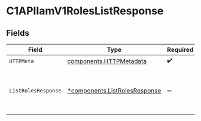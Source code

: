 # C1APIIamV1RolesListResponse


## Fields

| Field                                                                                       | Type                                                                                        | Required                                                                                    | Description                                                                                 |
| ------------------------------------------------------------------------------------------- | ------------------------------------------------------------------------------------------- | ------------------------------------------------------------------------------------------- | ------------------------------------------------------------------------------------------- |
| `HTTPMeta`                                                                                  | [components.HTTPMetadata](../../models/components/httpmetadata.md)                          | :heavy_check_mark:                                                                          | N/A                                                                                         |
| `ListRolesResponse`                                                                         | [*components.ListRolesResponse](../../models/components/listrolesresponse.md)               | :heavy_minus_sign:                                                                          | The ListRolesResponse message contains a list of results and a nextPageToken if applicable. |